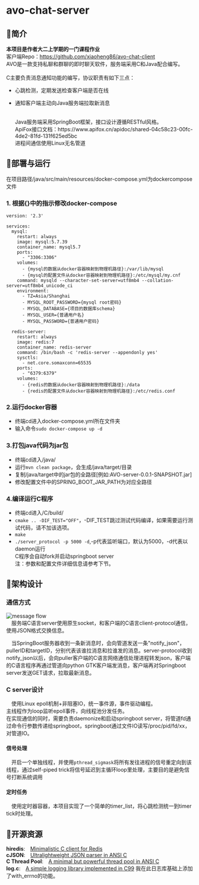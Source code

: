 # avo-chat-server
## :pushpin:简介

**本项目是作者大二上学期的一门课程作业**<br>
客户端Repo：https://github.com/xiaoheng86/avo-chat-client
<br>
AVO是一款支持私聊和群聊的即时聊天软件，服务端采用C和Java配合编写。<br><br>
C主要负责消息通知功能的编写，协议职责有如下三点：

* 心跳检测，定期发送检查客户端是否在线

* 通知客户端主动向Java服务端拉取新消息


  
  <br>
  Java服务端采用SpringBoot框架，接口设计遵循RESTful风格。<br>
  ApiFox接口文档：https://www.apifox.cn/apidoc/shared-04c58c23-00fc-4de2-81fd-131f625ed5bc
  <br>
  进程间通信使用Linux无名管道

## :pushpin:部署与运行

在项目路径/java/src/main/resources/docker-compose.yml为dockercompose文件<br>

### 1. 根据{}中的指示修改docker-compose

```text
version: '2.3'

services:
  mysql:
    restart: always
    image: mysql:5.7.39
    container_name: mysql5.7
    ports:
      - "3306:3306"
    volumes:
      - {mysql的数据从docker容器映射到物理机路径}:/var/lib/mysql
      - {mysql的配置文件从docker容器映射到物理机路径}:/etc/mysql/my.cnf
    command: mysqld --character-set-server=utf8mb4 --collation-server=utf8mb4_unicode_ci
    environment:
      - TZ=Asia/Shanghai
      - MYSQL_ROOT_PASSWORD={mysql root密码}
      - MYSQL_DATABASE={项目的数据库schema}
      - MYSQL_USER={普通用户名}
      - MYSQL_PASSWORD={普通用户密码}

  redis-server:
    restart: always
    image: redis:7
    container_name: redis-server
    command: /bin/bash -c 'redis-server --appendonly yes'
    sysctls:
      - net.core.somaxconn=65535
    ports:
      - "6379:6379"
    volumes:
      - {redis的数据从docker容器映射到物理机路径}:/data
      - {redis的配置文件从docker容器映射到物理机路径}:/etc/redis.conf
```

### 2.运行docker容器

* 终端cd进入docker-compose.yml所在文件夹
* 输入命令`sudo docker-compose up -d`

### 3.打包java代码为jar包

* 终端cd进入/java/
* 运行`mvn clean package`，会生成/java/target/目录
* 复制/java/target中的jar包的全路径[例如:AVO-server-0.0.1-SNAPSHOT.jar]
* 修改配置文件中的SPRING_BOOT_JAR_PATH为对应全路径

### 4.编译运行C程序

* 终端cd进入/C/build/
* `cmake .. -DIF_TEST="OFF"`，-DIF_TEST跳过测试代码编译，如果需要运行测试代码，请不加该选项。
* `make`
* `./server_protocol -p 5000 -d`,-p代表监听端口，默认为5000，-d代表以daemon运行
  <br>C程序会自动fork并启动springboot server
  <br>注：参数和配置文件详细信息请参考下节。

## :pushpin:架构设计

### 通信方式

![message flow](https://github.com/xiaoheng86/avo-chat-server/blob/main/readme/messageflow.jpg)<br>
&emsp;服务端C语言server使用原生socket，和客户端的C语言client-protocol通信，使用JSON格式交换信息。<br>

&emsp;当SpringBoot服务器收到一条新消息时，会向管道发送一条"notify_json"， pullerID和targetID，分别代表该谁拉消息和拉谁发的消息。server-protocol收到notify_json以后，会向puller客户端的C语言网络通信处理进程转发json，客户端的C语言程序再通过管道向python GTK客户端发消息，客户端再对Springboot server发送GET请求，拉取最新消息。
<br>

### C server设计

&emsp;使用Linux epoll机制+非阻塞IO，统一事件源，事件驱动编程。<br>
主线程作为loop监听epoll事件，向线程池分发任务。<br>
在实现通信的同时，需要负责daemonize和启动springboot server，将管道fd通过命令行参数传递给springboot，springboot通过文件IO读写/proc/pid/fd/xx，对管道IO。

#### 信号处理

&emsp;开启一个单独线程，并使用`pthread_sigmask`将所有发往进程的信号重定向到该线程，通过self-piped trick将信号延迟到主循环loop里处理，主要目的是避免信号打断系统调用<br>

#### 定时任务

&emsp;使用定时器容器，本项目实现了一个简单的timer_list，将心跳检测统一到timer tick时处理。<br>




## :pushpin:开源资源

**hiredis**:&emsp;[Minimalistic C client for Redis](https://github.com/redis/hiredis)<br>
**cJSON**:&emsp;[Ultralightweight JSON parser in ANSI C](https://github.com/DaveGamble/cJSON)<br>
**C Thread Pool**:&emsp;[A minimal but powerful thread pool in ANSI C](https://github.com/Pithikos/C-Thread-Pool)<br>
**log.c**:&emsp;[A simple logging library implemented in C99](https://github.com/rxi/log.c)&nbsp;我在此日志库基础上添加了with_errno的功能。

